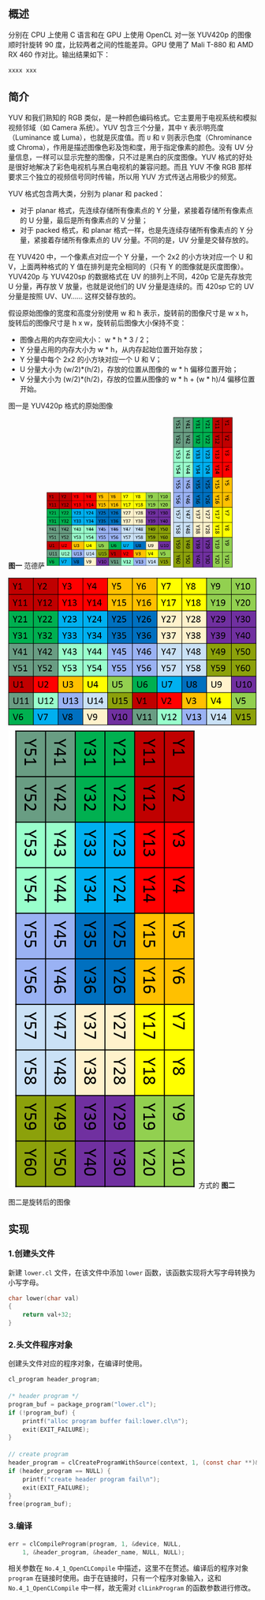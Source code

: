 ## 概述
分别在 CPU 上使用 C 语言和在 GPU 上使用 OpenCL 对一张 YUV420p 的图像顺时针旋转 90 度，比较两者之间的性能差异。GPU 使用了 Mali T-880 和 AMD RX 460 作对比。输出结果如下：

```bash
xxxx xxx
```

## 简介
YUV 和我们熟知的 RGB 类似，是一种颜色编码格式。它主要用于电视系统和模拟视频邻域（如 Camera 系统）。YUV 包含三个分量，其中 `Y` 表示明亮度（Luminance 或 Luma），也就是灰度值。而 `U` 和 `V` 则表示色度（Chrominance 或 Chroma），作用是描述图像色彩及饱和度，用于指定像素的颜色。没有 UV 分量信息，一样可以显示完整的图像，只不过是黑白的灰度图像。YUV 格式的好处是很好地解决了彩色电视机与黑白电视机的兼容问题。而且 YUV 不像 RGB 那样要求三个独立的视频信号同时传输，所以用 YUV 方式传送占用极少的频宽。

YUV 格式包含两大类，分别为 planar 和 packed：
- 对于 planar 格式，先连续存储所有像素点的 Y 分量，紧接着存储所有像素点的 U 分量，最后是所有像素点的 V 分量；
- 对于 packed 格式，和 planar 格式一样，也是先连续存储所有像素点的 Y 分量，紧接着存储所有像素点的 UV 分量。不同的是，UV 分量是交替存放的。

在 YUV420 中，一个像素点对应一个 Y 分量，一个 2x2 的小方块对应一个 U 和 V，上面两种格式的 Y 值在排列是完全相同的（只有 Y 的图像就是灰度图像）。YUV420p 与 YUV420sp 的数据格式在 UV 的排列上不同，420p 它是先存放完 U 分量，再存放 V 放量，也就是说他们的 UV 分量是连续的。而 420sp 它的 UV 分量是按照 UV、UV…… 这样交替存放的。

假设原始图像的宽度和高度分别使用 w 和 h 表示，旋转前的图像尺寸是 w x h，旋转后的图像尺寸是 h x w，旋转前后图像大小保持不变：
- 图像占用的内存空间大小： w \* h * 3 / 2；
- Y 分量占用的内存大小为 w * h，从内存起始位置开始存放；
- Y 分量中每个 2x2 的小方块对应一个 U 和 V；
- U 分量大小为 (w/2)\*(h/2)，存放的位置从图像的 w * h 偏移位置开始；
- V 分量大小为 (w/2)\*(h/2)，存放的位置从图像的 w * h + (w * h)/4 偏移位置开始。

图一是 YUV420p 格式的原始图像

**图一**
范德萨
<img src="image/YUV420p/image_yuv.png" width="50%" height="50%"><img src="image/YUV420p/image_y_rotated.png" width="25%" height="25%">

![](image/YUV420p/image_yuv.png)
![](image/YUV420p/image_y_rotated.png)
方式的
**图二**

图二是旋转后的图像


## 实现
### 1.创建头文件
新建 `lower.cl` 文件，在该文件中添加 `lower` 函数，该函数实现将大写字母转换为小写字母。
```c
char lower(char val)
{
	return val+32;
}
```

### 2.头文件程序对象
创建头文件对应的程序对象，在编译时使用。
```c
cl_program header_program;

/* header program */
program_buf = package_program("lower.cl");
if (!program_buf) {
	printf("alloc program buffer fail:lower.cl\n");
	exit(EXIT_FAILURE);
}

// create program
header_program = clCreateProgramWithSource(context, 1, (const char **)&program_buf, NULL, &err);
if (header_program == NULL) {
	printf("create header program fail\n");
	exit(EXIT_FAILURE);
}
free(program_buf);
```

### 3.编译

```c
err = clCompileProgram(program, 1, &device, NULL,
	1, &header_program, &header_name, NULL, NULL);
```
相关参数在 `No.4_1_OpenCLCompile` 中描述，这里不在赘述。编译后的程序对象 `program` 在链接时使用。由于在链接时，只有一个程序对象输入，这和 `No.4_1_OpenCLCompile` 中一样，故无需对 `clLinkProgram` 的函数参数进行修改。


























